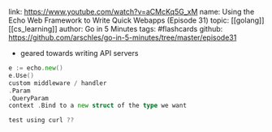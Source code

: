 link: https://www.youtube.com/watch?v=aCMcKq5G_xM
name: Using the Echo Web Framework to Write Quick Webapps (Episode 31)
topic: [[golang]] [[cs_learning]]
author: Go in 5 Minutes
tags: #flashcards
github: https://github.com/arschles/go-in-5-minutes/tree/master/episode31

- geared towards writing API servers
```go
e := echo.new()
e.Use()
custom middleware / handler
.Param
.QueryParam
context .Bind to a new struct of the type we want

test using curl ??
```
